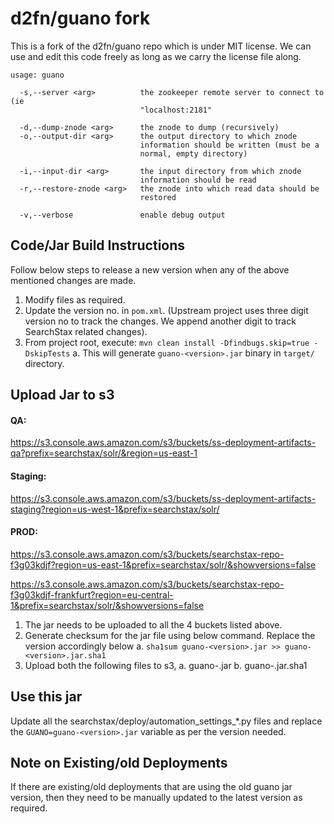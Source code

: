# d2fn/guano fork

This is a fork of the d2fn/guano repo which is under MIT license. We can use and edit this code freely as long as we carry the license file along.

    usage: guano

      -s,--server <arg>          the zookeeper remote server to connect to (ie
                                 "localhost:2181"
                                 
      -d,--dump-znode <arg>      the znode to dump (recursively)
      -o,--output-dir <arg>      the output directory to which znode
                                 information should be written (must be a
                                 normal, empty directory)
                                 
      -i,--input-dir <arg>       the input directory from which znode
                                 information should be read
      -r,--restore-znode <arg>   the znode into which read data should be
                                 restored

      -v,--verbose               enable debug output

## Code/Jar Build Instructions
Follow below steps to release a new version when any of the above mentioned changes are made.
1. Modify files as required.
2. Update the version no. in `pom.xml`. (Upstream project uses three digit version no to track the changes. We append another digit to track SearchStax related changes).
3. From project root, execute: `mvn clean install -Dfindbugs.skip=true -DskipTests`
  a. This will generate `guano-<version>.jar` binary in `target/` directory.

## Upload Jar to s3
#### QA: 
https://s3.console.aws.amazon.com/s3/buckets/ss-deployment-artifacts-qa?prefix=searchstax/solr/&region=us-east-1
#### Staging: 
https://s3.console.aws.amazon.com/s3/buckets/ss-deployment-artifacts-staging?region=us-west-1&prefix=searchstax/solr/
#### PROD: 
https://s3.console.aws.amazon.com/s3/buckets/searchstax-repo-f3g03kdjf?region=us-east-1&prefix=searchstax/solr/&showversions=false

https://s3.console.aws.amazon.com/s3/buckets/searchstax-repo-f3g03kdjf-frankfurt?region=eu-central-1&prefix=searchstax/solr/&showversions=false

1. The jar needs to be uploaded to all the 4 buckets listed above.
2. Generate checksum for the jar file using below command. Replace the version accordingly below
  a. `sha1sum guano-<version>.jar >> guano-<version>.jar.sha1`
3. Upload both the following files to s3,
  a. guano-<version>.jar
  b. guano-<version>.jar.sha1

## Use this jar
Update all the searchstax/deploy/automation_settings_*.py files and replace the `GUANO=guano-<version>.jar` variable as per the version needed.

## Note on Existing/old Deployments
If there are existing/old deployments that are using the old guano jar version, then they need to be manually updated to the latest version as required.
